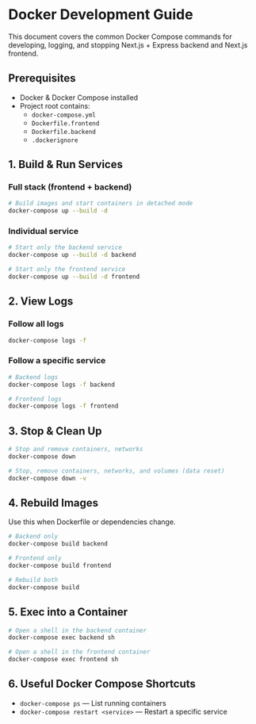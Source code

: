 # Docker Development Guide

This document covers the common Docker Compose commands for developing, logging, and stopping Next.js + Express backend and Next.js frontend.

## Prerequisites

- Docker & Docker Compose installed
- Project root contains:
  - `docker-compose.yml`
  - `Dockerfile.frontend`
  - `Dockerfile.backend`
  - `.dockerignore`

## 1. Build & Run Services

### Full stack (frontend + backend)
```bash
# Build images and start containers in detached mode
docker-compose up --build -d
```

### Individual service
```bash
# Start only the backend service
docker-compose up --build -d backend

# Start only the frontend service
docker-compose up --build -d frontend
```

## 2. View Logs

### Follow all logs
```bash
docker-compose logs -f
```

### Follow a specific service
```bash
# Backend logs
docker-compose logs -f backend

# Frontend logs
docker-compose logs -f frontend
```

## 3. Stop & Clean Up

```bash
# Stop and remove containers, networks
docker-compose down

# Stop, remove containers, networks, and volumes (data reset)
docker-compose down -v
```

## 4. Rebuild Images

Use this when Dockerfile or dependencies change.

```bash
# Backend only
docker-compose build backend

# Frontend only
docker-compose build frontend

# Rebuild both
docker-compose build
```

## 5. Exec into a Container

```bash
# Open a shell in the backend container
docker-compose exec backend sh

# Open a shell in the frontend container
docker-compose exec frontend sh
```

## 6. Useful Docker Compose Shortcuts

- `docker-compose ps` — List running containers
- `docker-compose restart <service>` — Restart a specific service
